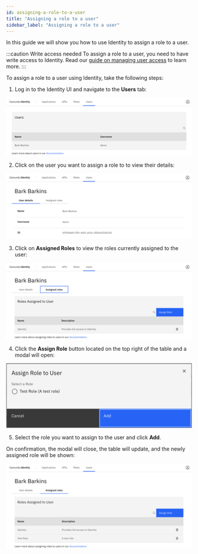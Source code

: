 ```yaml
---
id: assigning-a-role-to-a-user
title: "Assigning a role to a user"
sidebar_label: "Assigning a role to a user"
---
```


In this guide we will show you how to use Identity to assign a role to a user.

:::caution Write access needed
To assign a role to a user, you need to have write access to Identity.
Read our [guide on managing user access](managing-user-access.md) to learn more.
:::

To assign a role to a user using Identity, take the following steps:

1. Log in to the Identity UI and navigate to the **Users** tab:

![assign-a-role-tab](img/assign-a-role-tab.png)

2. Click on the user you want to assign a role to to view their details:

![assign-a-role-details](img/assign-a-role-details.png)

3. Click on **Assigned Roles** to view the roles currently assigned to the user:

![assign-a-role-roles-tab](img/assign-a-role-roles-tab.png)

4. Click the **Assign Role** button located on the top right of the table and a modal will open:

![assign-a-role-roles-tab](img/assign-a-role-modal-1.png)

5. Select the role you want to assign to the user and click **Add**.

On confirmation, the modal will close, the table will update, and the newly assigned role will be shown:

![assign-a-role-refreshed-table](img/assign-a-role-refreshed-table.png)
